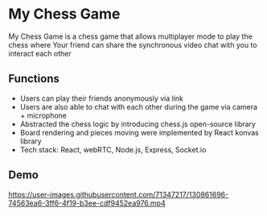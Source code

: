 # My Chess Game
My Chess Game is a chess game that allows multiplayer mode to play the chess where Your friend can share the synchronous video chat with you to interact each other

## Functions
- Users can play their friends anonymously via link
- Users are also able to chat with each other during the game via camera + microphone
- Abstracted the chess logic by introducing chess.js open-source library
- Board rendering and pieces moving were implemented by React konvas library
- Tech stack: React, webRTC, Node.js, Express, Socket.io

## Demo
https://user-images.githubusercontent.com/71347217/130861696-74563ea6-3ff6-4f19-b3ee-cdf9452ea976.mp4
